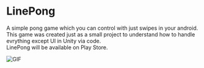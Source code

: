 # LinePong
A simple pong game which you can control with just swipes in your android. <br/>
This game was created just as a small project to understand how to handle evrything except UI in Unity via code. <br/>
LinePong will be available on Play Store. <br/>

![GIF](https://user-images.githubusercontent.com/24433698/156880846-488b22e2-1f0a-42c3-bb16-076a6ceb6c9d.gif)
